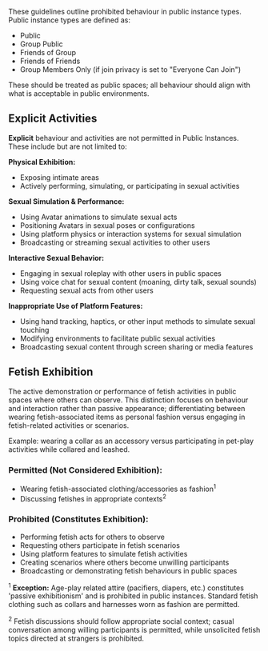 These guidelines outline prohibited behaviour in public instance types. Public instance types are defined as:

- Public
- Group Public
- Friends of Group
- Friends of Friends
- Group Members Only (if join privacy is set to "Everyone Can Join")

These should be treated as public spaces; all behaviour should align with what is acceptable in public environments.

## Explicit Activities

**Explicit** behaviour and activities are not permitted in Public Instances. These include but are not limited to:

**Physical Exhibition:**

- Exposing intimate areas
- Actively performing, simulating, or participating in sexual activities

**Sexual Simulation & Performance:**

- Using Avatar animations to simulate sexual acts
- Positioning Avatars in sexual poses or configurations
- Using platform physics or interaction systems for sexual simulation
- Broadcasting or streaming sexual activities to other users

**Interactive Sexual Behavior:**

- Engaging in sexual roleplay with other users in public spaces
- Using voice chat for sexual content (moaning, dirty talk, sexual sounds)
- Requesting sexual acts from other users

**Inappropriate Use of Platform Features:**

- Using hand tracking, haptics, or other input methods to simulate sexual touching
- Modifying environments to facilitate public sexual activities
- Broadcasting sexual content through screen sharing or media features

## Fetish Exhibition

The active demonstration or performance of fetish activities in public spaces where others can observe. This distinction focuses on behaviour and interaction rather than passive appearance; differentiating between wearing fetish-associated items as personal fashion versus engaging in fetish-related activities or scenarios.

Example: wearing a collar as an accessory versus participating in pet-play activities while collared and leashed.

### Permitted (Not Considered Exhibition):

- Wearing fetish-associated clothing/accessories as fashion<sup>1</sup>
- Discussing fetishes in appropriate contexts<sup>2</sup>

### Prohibited (Constitutes Exhibition):

- Performing fetish acts for others to observe
- Requesting others participate in fetish scenarios
- Using platform features to simulate fetish activities
- Creating scenarios where others become unwilling participants
- Broadcasting or demonstrating fetish behaviours in public spaces

<sup>1</sup> **Exception:** Age-play related attire (pacifiers, diapers, etc.) constitutes 'passive exhibitionism' and is prohibited in public instances. Standard fetish clothing such as collars and harnesses worn as fashion are permitted.

<sup>2</sup> Fetish discussions should follow appropriate social context; casual conversation among willing participants is permitted, while unsolicited fetish topics directed at strangers is prohibited.